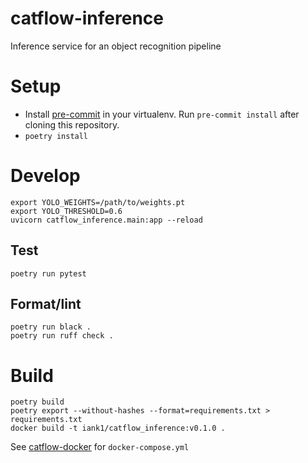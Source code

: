 # catflow-inference

Inference service for an object recognition pipeline

# Setup

* Install [pre-commit](https://pre-commit.com/#install) in your virtualenv. Run
`pre-commit install` after cloning this repository.
* `poetry install`

# Develop

```
export YOLO_WEIGHTS=/path/to/weights.pt
export YOLO_THRESHOLD=0.6
uvicorn catflow_inference.main:app --reload
```

## Test

```
poetry run pytest
```

## Format/lint

```
poetry run black .
poetry run ruff check .
```

# Build

```
poetry build
poetry export --without-hashes --format=requirements.txt > requirements.txt
docker build -t iank1/catflow_inference:v0.1.0 .
```

See [catflow-docker](https://github.com/iank/catflow-docker) for `docker-compose.yml`
